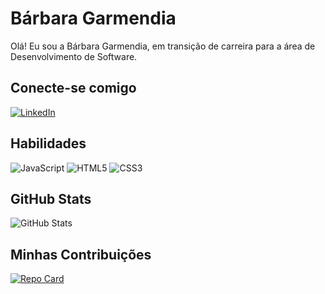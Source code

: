 # Bárbara Garmendia
Olá! Eu sou a Bárbara Garmendia, em transição de carreira para a área de Desenvolvimento de Software.

## Conecte-se comigo
[![LinkedIn](https://img.shields.io/badge/LinkedIn-ec63a1?style=for-the-badge&logo=linkedin&logoColor=0E76A8)](https://www.linkedin.com/in/barbara-garmendia/)

## Habilidades
![JavaScript](https://img.shields.io/badge/JavaScript-ec63a1?style=for-the-badge&logo=javascript)
![HTML5](https://img.shields.io/badge/HTML5-ec63a1?style=for-the-badge&logo=html5)
![CSS3](https://img.shields.io/badge/CSS3-ec63a1?style=for-the-badge&logo=css3&logoColor=264CE4)

## GitHub Stats
![GitHub Stats](https://github-readme-stats.vercel.app/api?username=barbaragarmendia&theme=transparent&bg_color=ec63a1&border_color=fff&show_icons=true&icon_color=fff&title_color=fff&text_color=FFF&hide_title=true&hide=stars)

## Minhas Contribuições
[![Repo Card](https://github-readme-stats.vercel.app/api/pin/?username=barbaragarmendia&repo=dio-lab-open-source&bg_color=ec63a1&border_color=fff&show_icons=true&icon_colorfff&title_color=fff&text_color=FFF)](https://github.com/barbaragarmendia/dio-lab-open-source)